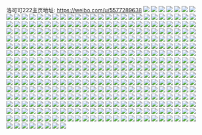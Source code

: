 洛可可222主页地址: https://weibo.com/u/5577289638 
![](https://wx4.sinaimg.cn/mw2000/0065rJOuly1h873q651u4j30zo0qbaev.jpg) 
![](https://wx4.sinaimg.cn/mw2000/0065rJOuly1h7rv6dqlz4j31o02807wh.jpg) 
![](https://wx4.sinaimg.cn/mw2000/0065rJOuly1h7rv6cjwj4j30u00x9aqy.jpg) 
![](https://wx4.sinaimg.cn/mw2000/0065rJOuly1h7rv8kto6tj30s5140tiv.jpg) 
![](https://wx4.sinaimg.cn/mw2000/0065rJOuly1h7malrqt8sj30u0140n47.jpg) 
![](https://wx4.sinaimg.cn/mw2000/0065rJOuly1h7ie92akv8j31o0280kjl.jpg) 
![](https://wx4.sinaimg.cn/mw2000/0065rJOuly1h7aeqo20v6j31o0280guh.jpg) 
![](https://wx4.sinaimg.cn/mw2000/0065rJOuly1h757mkr2xyj30ms0xk78x.jpg) 
![](https://wx4.sinaimg.cn/mw2000/0065rJOuly1h757mlcvllj31is26bgqn.jpg) 
![](https://wx4.sinaimg.cn/mw2000/0065rJOuly1h6r9jmjn10j31o0280107.jpg) 
![](https://wx4.sinaimg.cn/mw2000/0065rJOuly1h6r9jn11gvj31o02807wh.jpg) 
![](https://wx4.sinaimg.cn/mw2000/0065rJOuly1h6r9owxgh0j30u0140k0n.jpg) 
![](https://wx4.sinaimg.cn/mw2000/0065rJOuly1h6r9jo0mdaj31o0280b29.jpg) 
![](https://wx4.sinaimg.cn/mw2000/0065rJOuly1h6ljicb2kwj30zo2567wi.jpg) 
![](https://wx4.sinaimg.cn/mw2000/0065rJOuly1h6ljj31ctbj30zo256kjm.jpg) 
![](https://wx4.sinaimg.cn/mw2000/0065rJOuly1h6lji58qsvj31o0280e81.jpg) 
![](https://wx4.sinaimg.cn/mw2000/0065rJOuly1h6c9tz86lwj31o0280q8c.jpg) 
![](https://wx4.sinaimg.cn/mw2000/0065rJOuly1h6c9tytkf3j31o02807cj.jpg) 
![](https://wx4.sinaimg.cn/mw2000/0065rJOuly1h69krjzjdhj31le22gwt0.jpg) 
![](https://wx4.sinaimg.cn/mw2000/0065rJOuly1h69krk9eqrj30ty12wn8l.jpg) 
![](https://wx4.sinaimg.cn/mw2000/0065rJOuly1h69kuns052j30u0140drd.jpg) 
![](https://wx4.sinaimg.cn/mw2000/0065rJOuly1h61g8axugmj31o02800zg.jpg) 
![](https://wx4.sinaimg.cn/mw2000/0065rJOuly1h5trxuy6ogj32bz287kjm.jpg) 
![](https://wx4.sinaimg.cn/mw2000/0065rJOuly1h5trxty6nmj31o02801ky.jpg) 
![](https://wx4.sinaimg.cn/mw2000/0065rJOuly1h5trxvbgayj311f17oqaw.jpg) 
![](https://wx4.sinaimg.cn/mw2000/0065rJOuly1h5trxw5anij31o0280b2a.jpg) 
![](https://wx4.sinaimg.cn/mw2000/0065rJOuly1h5iwpsmqa6j30u00ridpz.jpg) 
![](https://wx4.sinaimg.cn/mw2000/0065rJOuly1h57um1cpp8j31o02807wh.jpg) 
![](https://wx4.sinaimg.cn/mw2000/0065rJOuly1h5520pzu30j32c03404qp.jpg) 
![](https://wx4.sinaimg.cn/mw2000/0065rJOuly1h55217fc7wj32c0340b29.jpg) 
![](https://wx4.sinaimg.cn/mw2000/0065rJOuly1h55215g0duj31o0280qv5.jpg) 
![](https://wx4.sinaimg.cn/mw2000/0065rJOuly1h55216dy6bj31o0280hdt.jpg) 
![](https://wx4.sinaimg.cn/mw2000/0065rJOuly1h52qzm3wzsj31o0280hdt.jpg) 
![](https://wx4.sinaimg.cn/mw2000/0065rJOuly1h52qzno8pzj31o0280hdt.jpg) 
![](https://wx4.sinaimg.cn/mw2000/0065rJOuly1h4tjjlbvsvj30uf19mwly.jpg) 
![](https://wx4.sinaimg.cn/mw2000/0065rJOuly1h4tjjmcedxj31900u07c4.jpg) 
![](https://wx4.sinaimg.cn/mw2000/0065rJOuly1h4tjjng8c3j31900u07cb.jpg) 
![](https://wx4.sinaimg.cn/mw2000/0065rJOuly1h4tjjrdpctj31in29ze81.jpg) 
![](https://wx4.sinaimg.cn/mw2000/0065rJOuly1h4tjjs27pzj30u0190dk7.jpg) 
![](https://wx4.sinaimg.cn/mw2000/0065rJOuly1h4tjkj2hl8j32wm4cxu15.jpg) 
![](https://wx4.sinaimg.cn/mw2000/0065rJOuly1h4nhz4xtwej31o0280qv5.jpg) 
![](https://wx4.sinaimg.cn/mw2000/0065rJOuly1h4nhz5mqroj31o0280qv5.jpg) 
![](https://wx4.sinaimg.cn/mw2000/0065rJOuly1h4nhyzn968j31o0280hdt.jpg) 
![](https://wx4.sinaimg.cn/mw2000/0065rJOuly1h4nhz6575nj31o0280hdt.jpg) 
![](https://wx4.sinaimg.cn/mw2000/0065rJOuly1h4n0favl81j31sc2dse81.jpg) 
![](https://wx4.sinaimg.cn/mw2000/0065rJOuly1h4iwjk4o5dj31o02807wh.jpg) 
![](https://wx4.sinaimg.cn/mw2000/0065rJOuly1h4iwjne34fj31o0280b29.jpg) 
![](https://wx4.sinaimg.cn/mw2000/0065rJOuly1h4iwjwcvpvj31o02807wi.jpg) 
![](https://wx4.sinaimg.cn/mw2000/0065rJOuly1h495b8eqwtj31o02807wi.jpg) 
![](https://wx4.sinaimg.cn/mw2000/0065rJOuly1h3phedlfxjj31o0280hdt.jpg) 
![](https://wx4.sinaimg.cn/mw2000/0065rJOuly1h3dqtb1g29j32c0340u0y.jpg) 
![](https://wx4.sinaimg.cn/mw2000/0065rJOuly1h3cnyrq5ypj31o0280npd.jpg) 
![](https://wx4.sinaimg.cn/mw2000/0065rJOuly1h3cnzyusx9j31o0280e81.jpg) 
![](https://wx4.sinaimg.cn/mw2000/0065rJOuly1h3cnzzknjej31o0280e81.jpg) 
![](https://wx4.sinaimg.cn/mw2000/0065rJOuly1h36zw36ucvj30u00vp7ji.jpg) 
![](https://wx4.sinaimg.cn/mw2000/0065rJOuly1h31mok1is5j31o02804qp.jpg) 
![](https://wx4.sinaimg.cn/mw2000/0065rJOuly1h2ttqbe093j31o0280b29.jpg) 
![](https://wx4.sinaimg.cn/mw2000/0065rJOuly1h2ct76lkctj30u00rmq74.jpg) 
![](https://wx4.sinaimg.cn/mw2000/0065rJOuly1h2ct76rbusj30qu1hcdoh.jpg) 
![](https://wx4.sinaimg.cn/mw2000/0065rJOuly1h2ct76ygppj30ks1c144x.jpg) 
![](https://wx4.sinaimg.cn/mw2000/0065rJOuly1h2ct777fpsj30ob1hcjzo.jpg) 
![](https://wx4.sinaimg.cn/mw2000/0065rJOuly1h1yjlvieooj31o0280x6p.jpg) 
![](https://wx4.sinaimg.cn/mw2000/0065rJOuly1h1rsfs6ytcj31o0280e81.jpg) 
![](https://wx4.sinaimg.cn/mw2000/0065rJOuly1h1rsfrorfij31mf280npd.jpg) 
![](https://wx4.sinaimg.cn/mw2000/0065rJOuly1h1rsfsrenpj31o0280e81.jpg) 
![](https://wx4.sinaimg.cn/mw2000/0065rJOuly1h1qn3z9nfbj31o0280qv5.jpg) 
![](https://wx4.sinaimg.cn/mw2000/0065rJOuly1h1qn41dw5gj31o0280kjl.jpg) 
![](https://wx4.sinaimg.cn/mw2000/0065rJOuly1h1qn3xildoj31o0280kjl.jpg) 
![](https://wx4.sinaimg.cn/mw2000/0065rJOuly1h1hgxgudwwj31o0280qv5.jpg) 
![](https://wx4.sinaimg.cn/mw2000/0065rJOuly1h1hgxfghtej31o0280kjl.jpg) 
![](https://wx4.sinaimg.cn/mw2000/0065rJOuly1h1hgxhwumyj31o0280b29.jpg) 
![](https://wx4.sinaimg.cn/mw2000/0065rJOuly1h1gcrdfjl2j314m1fe4nf.jpg) 
![](https://wx4.sinaimg.cn/mw2000/0065rJOuly1h1gcreqo37j31o0280qv5.jpg) 
![](https://wx4.sinaimg.cn/mw2000/0065rJOuly1h111jbutjsj32801o0u0x.jpg) 
![](https://wx4.sinaimg.cn/mw2000/0065rJOuly1h111jdwsdwj31o0280npd.jpg) 
![](https://wx4.sinaimg.cn/mw2000/0065rJOuly1h10vc9teqoj31o0280qv5.jpg) 
![](https://wx4.sinaimg.cn/mw2000/0065rJOuly1h0mah86sdqj32c0340kjn.jpg) 
![](https://wx4.sinaimg.cn/mw2000/0065rJOuly1h0mah6mxp2j31z42yox6p.jpg) 
![](https://wx4.sinaimg.cn/mw2000/0065rJOuly1h0mah97x82j3341341e81.jpg) 
![](https://wx4.sinaimg.cn/mw2000/0065rJOuly1h0f3igxowsj32c0340b29.jpg) 
![](https://wx4.sinaimg.cn/mw2000/0065rJOuly1h0f3hucy59j31o0280npd.jpg) 
![](https://wx4.sinaimg.cn/mw2000/0065rJOuly1h09cjp2vydj30ub0eijsh.jpg) 
![](https://wx4.sinaimg.cn/mw2000/0065rJOuly1h03t7ez1lcj32c03401l0.jpg) 
![](https://wx4.sinaimg.cn/mw2000/0065rJOuly1h01a6kaqpaj32tc480qv7.jpg) 
![](https://wx4.sinaimg.cn/mw2000/0065rJOuly1h01a68ac79j32k13u1e82.jpg) 
![](https://wx4.sinaimg.cn/mw2000/0065rJOuly1h01a5y18p7j32tc480hdv.jpg) 
![](https://wx4.sinaimg.cn/mw2000/0065rJOuly1h01a6zc8csj32pt42pqv6.jpg) 
![](https://wx4.sinaimg.cn/mw2000/0065rJOuly1h01a7bof95j32qy44f4qr.jpg) 
![](https://wx4.sinaimg.cn/mw2000/0065rJOuly1h01a7l6m6pj32tc480e83.jpg) 
![](https://wx4.sinaimg.cn/mw2000/0065rJOuly1h01a8dpzp9j32tc4807wj.jpg) 
![](https://wx4.sinaimg.cn/mw2000/0065rJOuly1h01a8snjlzj32jp3tke82.jpg) 
![](https://wx4.sinaimg.cn/mw2000/0065rJOuly1h01a95l6rmj32tc4801kz.jpg) 
![](https://wx4.sinaimg.cn/mw2000/0065rJOuly1gzza6hpcpsj31o02807wh.jpg) 
![](https://wx4.sinaimg.cn/mw2000/0065rJOuly1gzza6j32gaj31o02807wh.jpg) 
![](https://wx4.sinaimg.cn/mw2000/0065rJOuly1gzza6k37nkj31o0280hdt.jpg) 
![](https://wx4.sinaimg.cn/mw2000/0065rJOugy1gzxreq4j60j31o02807wh.jpg) 
![](https://wx4.sinaimg.cn/mw2000/0065rJOuly1gzlze3d9z6j31o02801kx.jpg) 
![](https://wx4.sinaimg.cn/mw2000/0065rJOuly1gzi56rmrlij31o0280hdt.jpg) 
![](https://wx4.sinaimg.cn/mw2000/0065rJOuly1gzi56r0jm0j31ep22fnpd.jpg) 
![](https://wx4.sinaimg.cn/mw2000/0065rJOuly1gzax4qmzacj31nz1044jj.jpg) 
![](https://wx4.sinaimg.cn/mw2000/0065rJOuly1gz86ro6i0mj31o0280hdt.jpg) 
![](https://wx4.sinaimg.cn/mw2000/0065rJOuly1gz7ewjds6mj31o02807wh.jpg) 
![](https://wx4.sinaimg.cn/mw2000/0065rJOuly1gz2u80cf5hj32c0340kjm.jpg) 
![](https://wx4.sinaimg.cn/mw2000/0065rJOuly1gyw0yfxomvj33402c0b29.jpg) 
![](https://wx4.sinaimg.cn/mw2000/0065rJOuly1gyw0y6jppmj31o02801ky.jpg) 
![](https://wx4.sinaimg.cn/mw2000/0065rJOuly1gyr2ntkbf1j31o0280qv5.jpg) 
![](https://wx4.sinaimg.cn/mw2000/0065rJOuly1gyquyruw8cj31o0280b2a.jpg) 
![](https://wx4.sinaimg.cn/mw2000/0065rJOuly1gyq7tfwzmej31o0280e81.jpg) 
![](https://wx4.sinaimg.cn/mw2000/0065rJOuly1gyk6ju74zyj31o0280u0x.jpg) 
![](https://wx4.sinaimg.cn/mw2000/0065rJOuly1gyk6jv4o68j32801o0qv5.jpg) 
![](https://wx4.sinaimg.cn/mw2000/0065rJOuly1gyj2s4ct13j32a9340npe.jpg) 
![](https://wx4.sinaimg.cn/mw2000/0065rJOuly1gyhpcaan41j31o0280npd.jpg) 
![](https://wx4.sinaimg.cn/mw2000/0065rJOuly1gyhpc6obobj31o0280qv5.jpg) 
![](https://wx4.sinaimg.cn/mw2000/0065rJOuly1gyhn4d5tt7j30ur0r7add.jpg) 
![](https://wx4.sinaimg.cn/mw2000/0065rJOuly1gyeg9gud4gj32bc334kjm.jpg) 
![](https://wx4.sinaimg.cn/mw2000/0065rJOuly1gyeg9kebgtj32801o04qp.jpg) 
![](https://wx4.sinaimg.cn/mw2000/0065rJOuly1gyega3p40wj32bb26akjm.jpg) 
![](https://wx4.sinaimg.cn/mw2000/0065rJOuly1gyeg9c5tatj31o02807wi.jpg) 
![](https://wx4.sinaimg.cn/mw2000/0065rJOuly1gyeg9yyrzcj32801o0b29.jpg) 
![](https://wx4.sinaimg.cn/mw2000/0065rJOuly1gyb9t0dfpqj30zo256e81.jpg) 
![](https://wx4.sinaimg.cn/mw2000/0065rJOuly1gyb9t10yasj30zn1ksn55.jpg) 
![](https://wx4.sinaimg.cn/mw2000/0065rJOuly1gy6iggfisjj31o02804qp.jpg) 
![](https://wx4.sinaimg.cn/mw2000/0065rJOuly1gy6igtigztj31o02804qp.jpg) 
![](https://wx4.sinaimg.cn/mw2000/0065rJOuly1gxzt7qw90uj31o0280b29.jpg) 
![](https://wx4.sinaimg.cn/mw2000/0065rJOuly1gxzt7qc1a8j31o0280e81.jpg) 
![](https://wx4.sinaimg.cn/mw2000/0065rJOuly1gxzt7rzk7gj31o0280u0x.jpg) 
![](https://wx4.sinaimg.cn/mw2000/0065rJOuly1gxzt7tg4vjj31o0280b29.jpg) 
![](https://wx4.sinaimg.cn/mw2000/0065rJOuly1gxzt7yld7wj31o0280kjl.jpg) 
![](https://wx4.sinaimg.cn/mw2000/0065rJOuly1gxzt7st3wbj31k6280npd.jpg) 
![](https://wx4.sinaimg.cn/mw2000/0065rJOuly1gxzt7z8iaaj31o0280e81.jpg) 
![](https://wx4.sinaimg.cn/mw2000/0065rJOuly1gxzt7x9fs2j31o0280kjl.jpg) 
![](https://wx4.sinaimg.cn/mw2000/0065rJOuly1gxx79ftjjkj31o0280b29.jpg) 
![](https://wx4.sinaimg.cn/mw2000/0065rJOuly1gxx79gwcyrj31o02807wh.jpg) 
![](https://wx4.sinaimg.cn/mw2000/0065rJOuly1gxx79eh22qj31o0280hdt.jpg) 
![](https://wx4.sinaimg.cn/mw2000/0065rJOuly1gxwtaes4quj31o0280qv5.jpg) 
![](https://wx4.sinaimg.cn/mw2000/0065rJOuly1gxviadwkz6j31o0280b29.jpg) 
![](https://wx4.sinaimg.cn/mw2000/0065rJOuly1gxsparp348j30q40s677n.jpg) 
![](https://wx4.sinaimg.cn/mw2000/0065rJOuly1gxoottcjgoj31o0280npd.jpg) 
![](https://wx4.sinaimg.cn/mw2000/0065rJOuly1gxootrugm7j32c0340b2a.jpg) 
![](https://wx4.sinaimg.cn/mw2000/0065rJOuly1gxootux4mfj31o0280u0x.jpg) 
![](https://wx4.sinaimg.cn/mw2000/0065rJOuly1gxk7b17kl8j30zo2561kx.jpg) 
![](https://wx4.sinaimg.cn/mw2000/0065rJOuly1gxgmlz4b5zj31o0280e81.jpg) 
![](https://wx4.sinaimg.cn/mw2000/0065rJOuly1gxgmm1k7ssj31o0280e81.jpg) 
![](https://wx4.sinaimg.cn/mw2000/0065rJOuly1gxeir3o92kj31o02807wh.jpg) 
![](https://wx4.sinaimg.cn/mw2000/0065rJOuly1gxeiqyx3bdj32801o0b29.jpg) 
![](https://wx4.sinaimg.cn/mw2000/0065rJOuly1gxeir04xc1j31o02807wh.jpg) 
![](https://wx4.sinaimg.cn/mw2000/0065rJOuly1gxeir4yw2rj32801o07wh.jpg) 
![](https://wx4.sinaimg.cn/mw2000/0065rJOuly1gxeir2hs8dj31o0280npd.jpg) 
![](https://wx4.sinaimg.cn/mw2000/0065rJOuly1gxeiqxmm85j32801o07wh.jpg) 
![](https://wx4.sinaimg.cn/mw2000/0065rJOuly1gxdcta0q25j32c02t1qv6.jpg) 
![](https://wx4.sinaimg.cn/mw2000/0065rJOuly1gxdctcvekwj32bz2qnkjm.jpg) 
![](https://wx4.sinaimg.cn/mw2000/0065rJOuly1gxdctfzcz2j32c0340u0y.jpg) 
![](https://wx4.sinaimg.cn/mw2000/0065rJOuly1gxdctjmugqj32c0340u0y.jpg) 
![](https://wx4.sinaimg.cn/mw2000/0065rJOuly1gx8eobe1pgj30rw140arg.jpg) 
![](https://wx4.sinaimg.cn/mw2000/0065rJOuly1gx302ydhx7j31jo1udqv5.jpg) 
![](https://wx4.sinaimg.cn/mw2000/0065rJOuly1gx302xt2f0j31nz1vax6p.jpg) 
![](https://wx4.sinaimg.cn/mw2000/0065rJOuly1gx2o5k713aj31o0280hdt.jpg) 
![](https://wx4.sinaimg.cn/mw2000/0065rJOuly1gwz4ykg3i2j31o02804qp.jpg) 
![](https://wx4.sinaimg.cn/mw2000/0065rJOuly1gwxg6z17z9j32c0340npe.jpg) 
![](https://wx4.sinaimg.cn/mw2000/0065rJOuly1gwxg6vuy56j32c03404qr.jpg) 
![](https://wx4.sinaimg.cn/mw2000/0065rJOuly1gwxg72j3zij32c03404qr.jpg) 
![](https://wx4.sinaimg.cn/mw2000/0065rJOuly1gwxg7632fwj32c0340u0y.jpg) 
![](https://wx4.sinaimg.cn/mw2000/0065rJOuly1gwxg788jqej31o0280hdt.jpg) 
![](https://wx4.sinaimg.cn/mw2000/0065rJOuly1gwxg79rvibj31o0280hdt.jpg) 
![](https://wx4.sinaimg.cn/mw2000/0065rJOuly1gww7tff0ozj32bz2ksu0x.jpg) 
![](https://wx4.sinaimg.cn/mw2000/0065rJOuly1gww7tdqikvj31o0280e81.jpg) 
![](https://wx4.sinaimg.cn/mw2000/0065rJOuly1gwsukm37cpj32c0340hdu.jpg) 
![](https://wx4.sinaimg.cn/mw2000/0065rJOuly1gwsukp9ezcj32c0340u0y.jpg) 
![](https://wx4.sinaimg.cn/mw2000/0065rJOuly1gwsuki9dkcj31o02804qp.jpg) 
![](https://wx4.sinaimg.cn/mw2000/0065rJOuly1gwslik7l13j32c0340qv6.jpg) 
![](https://wx4.sinaimg.cn/mw2000/0065rJOuly1gwnwzvzx98j31o0280kjl.jpg) 
![](https://wx4.sinaimg.cn/mw2000/0065rJOuly1gwnwzus4vdj31o02801ky.jpg) 
![](https://wx4.sinaimg.cn/mw2000/0065rJOuly1gwnwzx45zcj31o0280u0x.jpg) 
![](https://wx4.sinaimg.cn/mw2000/0065rJOuly1gwlgdr8pj3j32801o07wh.jpg) 
![](https://wx4.sinaimg.cn/mw2000/0065rJOuly1gwlgdrz6maj31o0280b29.jpg) 
![](https://wx4.sinaimg.cn/mw2000/0065rJOuly1gwlgdsh4rzj31o0280b29.jpg) 
![](https://wx4.sinaimg.cn/mw2000/0065rJOuly1gwgmdbq3p0j32c03404qq.jpg) 
![](https://wx4.sinaimg.cn/mw2000/0065rJOuly1gwgmde53rcj32c03404qr.jpg) 
![](https://wx4.sinaimg.cn/mw2000/0065rJOuly1gwcabd4hz1j31o0280b29.jpg) 
![](https://wx4.sinaimg.cn/mw2000/0065rJOuly1gwcabc8k3cj31o0280u0x.jpg) 
![](https://wx4.sinaimg.cn/mw2000/0065rJOuly1gw90mka3ujj32c03401ky.jpg) 
![](https://wx4.sinaimg.cn/mw2000/0065rJOuly1gw90mp31f2j32c0340x6p.jpg) 
![](https://wx4.sinaimg.cn/mw2000/0065rJOuly1gw90my8egzj32c0340x6r.jpg) 
![](https://wx4.sinaimg.cn/mw2000/0065rJOuly1gw90n8bnlqj31o02807wi.jpg) 
![](https://wx4.sinaimg.cn/mw2000/0065rJOuly1gw3a8czahhj32c0340qv6.jpg) 
![](https://wx4.sinaimg.cn/mw2000/0065rJOuly1gw29ox3w69j31o0280e81.jpg) 
![](https://wx4.sinaimg.cn/mw2000/0065rJOuly1gw29oxt74bj31o0280hdt.jpg) 
![](https://wx4.sinaimg.cn/mw2000/0065rJOuly1gw29oydk3tj31o0280kjl.jpg) 
![](https://wx4.sinaimg.cn/mw2000/0065rJOuly1gw169292caj30u0140tmf.jpg) 
![](https://wx4.sinaimg.cn/mw2000/0065rJOuly1gw1691w15rj31o0280hdt.jpg) 
![](https://wx4.sinaimg.cn/mw2000/0065rJOuly1gw0h6ux7v1j32c0340e83.jpg) 
![](https://wx4.sinaimg.cn/mw2000/0065rJOuly1gw0h6ydwndj32c0340b2b.jpg) 
![](https://wx4.sinaimg.cn/mw2000/0065rJOuly1gvztyd0r6vj31o0280u0x.jpg) 
![](https://wx4.sinaimg.cn/mw2000/0065rJOuly1gvztxspn6aj31o0280qv5.jpg) 
![](https://wx4.sinaimg.cn/mw2000/0065rJOuly1gvztyxmp74j31o02801ky.jpg) 
![](https://wx4.sinaimg.cn/mw2000/0065rJOuly1gvzfxko5e1j31o0280e81.jpg) 
![](https://wx4.sinaimg.cn/mw2000/0065rJOuly1gvzfxjnk3jj31o0280b29.jpg) 
![](https://wx4.sinaimg.cn/mw2000/0065rJOuly1gvzfxuz4tjj31o0280qv5.jpg) 
![](https://wx4.sinaimg.cn/mw2000/0065rJOuly1gvx8154gg0j33402c0x6p.jpg) 
![](https://wx4.sinaimg.cn/mw2000/0065rJOuly1gvx818ssnej33402c0x6s.jpg) 
![](https://wx4.sinaimg.cn/mw2000/0065rJOuly1gvx81imsrrj32c03404qu.jpg) 
![](https://wx4.sinaimg.cn/mw2000/0065rJOuly1gvx81eaesxj32bz33z1l0.jpg) 
![](https://wx4.sinaimg.cn/mw2000/0065rJOuly1gvx81cauwmj32c0340u10.jpg) 
![](https://wx4.sinaimg.cn/mw2000/0065rJOuly1gvx813n1elj33402c01l2.jpg) 
![](https://wx4.sinaimg.cn/mw2000/0065rJOuly1gvx81knu34j32c0340x6r.jpg) 
![](https://wx4.sinaimg.cn/mw2000/0065rJOuly1gvx81nw47hj32c0340npf.jpg) 
![](https://wx4.sinaimg.cn/mw2000/0065rJOuly1gvx81qfd25j33402c0kjm.jpg) 
![](https://wx4.sinaimg.cn/mw2000/0065rJOuly1gvv58x0fv3j31o0280npd.jpg) 
![](https://wx4.sinaimg.cn/mw2000/0065rJOuly1gvv30tsfyvj32c0340x6q.jpg) 
![](https://wx4.sinaimg.cn/mw2000/0065rJOuly1gvv30vr8vtj32c03404qr.jpg) 
![](https://wx4.sinaimg.cn/mw2000/0065rJOuly1gvv30xkuxhj32c03404qr.jpg) 
![](https://wx4.sinaimg.cn/mw2000/0065rJOuly1gvsmlqfq4bj31o0280kjl.jpg) 
![](https://wx4.sinaimg.cn/mw2000/0065rJOuly1gvsmlpkcy7j31o0280npd.jpg) 
![](https://wx4.sinaimg.cn/mw2000/0065rJOuly1gvn6v4nc3oj62c0340b1y02.jpg) 
![](https://wx4.sinaimg.cn/mw2000/0065rJOuly1gvn6v9oqfvj62c03401kz02.jpg) 
![](https://wx4.sinaimg.cn/mw2000/0065rJOuly1gvn6v2z9mej62801o0hdt02.jpg) 
![](https://wx4.sinaimg.cn/mw2000/0065rJOuly1gvn6vc2t06j60t40z7qgb02.jpg) 
![](https://wx4.sinaimg.cn/mw2000/0065rJOuly1gvmrbtx9jwj62c0340b2b02.jpg) 
![](https://wx4.sinaimg.cn/mw2000/0065rJOuly1gvmrbw089pj61o0280qv502.jpg) 
![](https://wx4.sinaimg.cn/mw2000/0065rJOuly1gvm54vl8pfj61nz0vn4kv02.jpg) 
![](https://wx4.sinaimg.cn/mw2000/0065rJOuly1gvm54w4w1hj62801o0npd02.jpg) 
![](https://wx4.sinaimg.cn/mw2000/0065rJOuly1gvm55nmvrrj61o0280e8102.jpg) 
![](https://wx4.sinaimg.cn/mw2000/0065rJOuly1gvm54wvb78j61nz2561ky02.jpg) 
![](https://wx4.sinaimg.cn/mw2000/0065rJOuly1gvm54r8s8tj62c0340u0z02.jpg) 
![](https://wx4.sinaimg.cn/mw2000/0065rJOuly1gvm58vv4nhj62801o01ky02.jpg) 
![](https://wx4.sinaimg.cn/mw2000/0065rJOuly1gvm54tciv6j61nz230npd02.jpg) 
![](https://wx4.sinaimg.cn/mw2000/0065rJOuly1gvm54xj9thj61o02801ky02.jpg) 
![](https://wx4.sinaimg.cn/mw2000/0065rJOuly1gvm54xzukcj62801o0kjl02.jpg) 
![](https://wx4.sinaimg.cn/mw2000/0065rJOuly1gvicwki5ytj61nz1xw7wh02.jpg) 
![](https://wx4.sinaimg.cn/mw2000/0065rJOuly1gvicwlrbs6j61nz1u3qu102.jpg) 
![](https://wx4.sinaimg.cn/mw2000/0065rJOuly1gvicwjy677j62c03407wi02.jpg) 
![](https://wx4.sinaimg.cn/mw2000/0065rJOuly1gvicwmmul0j62c0340b2a02.jpg) 
![](https://wx4.sinaimg.cn/mw2000/0065rJOuly1gvicwohzkkj62c0340b2a02.jpg) 
![](https://wx4.sinaimg.cn/mw2000/0065rJOuly1gvicwpi045j62c0340e8202.jpg) 
![](https://wx4.sinaimg.cn/mw2000/0065rJOuly1gvi9g6we5hj62bc334u0y02.jpg) 
![](https://wx4.sinaimg.cn/mw2000/0065rJOuly1gvdy6t2f97j62c0340u1102.jpg) 
![](https://wx4.sinaimg.cn/mw2000/0065rJOuly1gvdy6tziu2j62c0340kjm02.jpg) 
![](https://wx4.sinaimg.cn/mw2000/0065rJOuly1gvbjhhya48j61o0280npd02.jpg) 
![](https://wx4.sinaimg.cn/mw2000/0065rJOuly1gvbjhgd7yvj61o0280npd02.jpg) 
![](https://wx4.sinaimg.cn/mw2000/0065rJOuly1gvbjhiqbgrj61o0280npd02.jpg) 
![](https://wx4.sinaimg.cn/mw2000/0065rJOuly1gvb851pfvbj61o0280npd02.jpg) 
![](https://wx4.sinaimg.cn/mw2000/0065rJOuly1gv8ycqzd4mj61o0280hdt02.jpg) 
![](https://wx4.sinaimg.cn/mw2000/0065rJOuly1gv8ycp77yrj62801o0kjl02.jpg) 
![](https://wx4.sinaimg.cn/mw2000/0065rJOuly1gv8ycsih1yj61o0280kjl02.jpg) 
![](https://wx4.sinaimg.cn/mw2000/0065rJOuly1gv8ycubo18j61o0280kjl02.jpg) 
![](https://wx4.sinaimg.cn/mw2000/0065rJOuly1gv28umrwenj62bc334kjp02.jpg) 
![](https://wx4.sinaimg.cn/mw2000/0065rJOuly1gv28ut0bklj63402c0hdt02.jpg) 
![](https://wx4.sinaimg.cn/mw2000/0065rJOuly1gv28u0v6bij62c0340u1002.jpg) 
![](https://wx4.sinaimg.cn/mw2000/0065rJOuly1gv28uakmfhj62bc334npg02.jpg) 
![](https://wx4.sinaimg.cn/mw2000/0065rJOuly1gv28ur096bj62c0340u0z02.jpg) 
![](https://wx4.sinaimg.cn/mw2000/0065rJOuly1gv28u5upynj62bc3347wk02.jpg) 
![](https://wx4.sinaimg.cn/mw2000/0065rJOuly1gv28uf94y8j62bc334u1002.jpg) 
![](https://wx4.sinaimg.cn/mw2000/0065rJOuly1gv28tsf8u4j62bc334e8402.jpg) 
![](https://wx4.sinaimg.cn/mw2000/0065rJOuly1gv28ujeda6j63402c0kjn02.jpg) 
![](https://wx4.sinaimg.cn/mw2000/0065rJOuly1gv00eepd5kj61o0280b2902.jpg) 
![](https://wx4.sinaimg.cn/mw2000/0065rJOuly1guxdajjxp3j62801bvb2902.jpg) 
![](https://wx4.sinaimg.cn/mw2000/0065rJOuly1guxdaik3f9j61np0ovwob02.jpg) 
![](https://wx4.sinaimg.cn/mw2000/0065rJOuly1guwq9utrwzj61sc2ds1ky02.jpg) 
![](https://wx4.sinaimg.cn/mw2000/0065rJOuly1guwq9u3q75j61sc2ds1ky02.jpg) 
![](https://wx4.sinaimg.cn/mw2000/0065rJOuly1guwq9v9t2xj62801o0b2902.jpg) 
![](https://wx4.sinaimg.cn/mw2000/0065rJOuly1gupthpfzs9j61qi23w7it02.jpg) 
![](https://wx4.sinaimg.cn/mw2000/0065rJOuly1gupthpz58qj61sb2aetu702.jpg) 
![](https://wx4.sinaimg.cn/mw2000/0065rJOuly1gua4rqzjboj61o0280u0x02.jpg) 
![](https://wx4.sinaimg.cn/mw2000/0065rJOuly1gua4rnm6f1j63402c0e8302.jpg) 
![](https://wx4.sinaimg.cn/mw2000/0065rJOuly1gu34tkvzcyj62c0340kjo02.jpg) 
![](https://wx4.sinaimg.cn/mw2000/0065rJOuly1gu34t5xcw6j62c0340npf02.jpg) 
![](https://wx4.sinaimg.cn/mw2000/0065rJOuly1gu34t90xn6j62c03407wk02.jpg) 
![](https://wx4.sinaimg.cn/mw2000/0065rJOuly1gu34t2x76vj62c0340qv702.jpg) 
![](https://wx4.sinaimg.cn/mw2000/0065rJOuly1gu34thwxwqj62c0340qv802.jpg) 
![](https://wx4.sinaimg.cn/mw2000/0065rJOuly1gu34tc5fg0j62c0340u0z02.jpg) 
![](https://wx4.sinaimg.cn/mw2000/0065rJOuly1gu34tedbk9j62c03404qq02.jpg) 
![](https://wx4.sinaimg.cn/mw2000/0065rJOuly1gu34tnrbduj62c0340qv702.jpg) 
![](https://wx4.sinaimg.cn/mw2000/0065rJOuly1gu34tqq2cuj62c0340b2c02.jpg) 
![](https://wx4.sinaimg.cn/mw2000/0065rJOuly1gtyffjzipzj62c0340e8102.jpg) 
![](https://wx4.sinaimg.cn/mw2000/0065rJOuly1gtvux50rwtj61sc2dsdwd02.jpg) 
![](https://wx4.sinaimg.cn/mw2000/0065rJOuly1gtvux49enij62c0340b2b02.jpg) 
![](https://wx4.sinaimg.cn/mw2000/0065rJOuly1gtvux6iyi5j62c0340kjm02.jpg) 
![](https://wx4.sinaimg.cn/mw2000/0065rJOuly1gtvux7mhsqj63402c0e8302.jpg) 
![](https://wx4.sinaimg.cn/mw2000/0065rJOuly1gtv06nvil9j60zo256b2902.jpg) 
![](https://wx4.sinaimg.cn/mw2000/0065rJOuly1gtuizxtu9sj61o0280npd02.jpg) 
![](https://wx4.sinaimg.cn/mw2000/0065rJOuly1gtolqxsgdtj62bx2jq4qp02.jpg) 
![](https://wx4.sinaimg.cn/mw2000/0065rJOuly1gtolqyl53rj61sc2dsnh002.jpg) 
![](https://wx4.sinaimg.cn/mw2000/0065rJOuly1gtbg8hv4bxj31jo26k4qq.jpg) 
![](https://wx4.sinaimg.cn/mw2000/0065rJOuly1gtbg9g68fmj30r80jvjyb.jpg) 
![](https://wx4.sinaimg.cn/mw2000/0065rJOuly1gt41fxffdmj30zo1lhaq4.jpg) 
![](https://wx4.sinaimg.cn/mw2000/0065rJOuly1gt3o6w17lhj32c0340hdu.jpg) 
![](https://wx4.sinaimg.cn/mw2000/0065rJOuly1gt3o6xegd1j32c0340npe.jpg) 
![](https://wx4.sinaimg.cn/mw2000/0065rJOuly1gt3o6u8b66j32c0340qv6.jpg) 
![](https://wx4.sinaimg.cn/mw2000/0065rJOuly1gt3o6yrq18j32c03401kz.jpg) 
![](https://wx4.sinaimg.cn/mw2000/0065rJOuly1gsff246lo8j33402c0x6r.jpg) 
![](https://wx4.sinaimg.cn/mw2000/0065rJOuly1gsff25z8lkj63402c0u0z02.jpg) 
![](https://wx4.sinaimg.cn/mw2000/0065rJOuly1gsff27c309j32q8283npe.jpg) 
![](https://wx4.sinaimg.cn/mw2000/0065rJOuly1gsff29qdkdj32801o0e81.jpg) 
![](https://wx4.sinaimg.cn/mw2000/0065rJOuly1gsc2jrklirj32c0340npe.jpg) 
![](https://wx4.sinaimg.cn/mw2000/0065rJOuly1gsc2kbwvxbj312y1fx1kx.jpg) 
![](https://wx4.sinaimg.cn/mw2000/0065rJOuly1gsc2kch3qlj312y1fx4qp.jpg) 
![](https://wx4.sinaimg.cn/mw2000/0065rJOuly1gsc2kayliqj32c0340x6q.jpg) 
![](https://wx4.sinaimg.cn/mw2000/0065rJOuly1gs87tmry4gj32c0340e82.jpg) 
![](https://wx4.sinaimg.cn/mw2000/0065rJOuly1gs86mv0lazj31o0280b29.jpg) 
![](https://wx4.sinaimg.cn/mw2000/0065rJOuly1gs2ounzocyj31o0280e82.jpg) 
![](https://wx4.sinaimg.cn/mw2000/0065rJOuly1gs2oumijiuj31o0280e82.jpg) 
![](https://wx4.sinaimg.cn/mw2000/0065rJOuly1gs0k5fvlerj62c03401ky02.jpg) 
![](https://wx4.sinaimg.cn/mw2000/0065rJOuly1gs0k5gtpzxj32c0340x6p.jpg) 
![](https://wx4.sinaimg.cn/mw2000/0065rJOuly1grvltnzxvjj32bc334x6t.jpg) 
![](https://wx4.sinaimg.cn/mw2000/0065rJOuly1grvluoheahj31sc2dsb2a.jpg) 
![](https://wx4.sinaimg.cn/mw2000/0065rJOuly1grtg0b7bj7j32c03404qq.jpg) 
![](https://wx4.sinaimg.cn/mw2000/0065rJOuly1grtg0c1zzmj32c0340wlu.jpg) 
![](https://wx4.sinaimg.cn/mw2000/0065rJOuly1grs0eq01f6j31o0280b29.jpg) 
![](https://wx4.sinaimg.cn/mw2000/0065rJOuly1grfosgdt8cj32c0340kjp.jpg) 
![](https://wx4.sinaimg.cn/mw2000/0065rJOuly1grfosim47uj32c0340kjp.jpg) 
![](https://wx4.sinaimg.cn/mw2000/0065rJOuly1grfde70b61j31o02807wh.jpg) 
![](https://wx4.sinaimg.cn/mw2000/0065rJOuly1grfde61mj2j32801o04qq.jpg) 
![](https://wx4.sinaimg.cn/mw2000/0065rJOuly1grfde8th3pj31o0280u0x.jpg) 
![](https://wx4.sinaimg.cn/mw2000/0065rJOuly1grfde9pbq2j31o0280npd.jpg) 
![](https://wx4.sinaimg.cn/mw2000/0065rJOuly1gr33dh52sbj32c0340b2b.jpg) 
![](https://wx4.sinaimg.cn/mw2000/0065rJOuly1gqunmdk5gdj32c0340x6q.jpg) 
![](https://wx4.sinaimg.cn/mw2000/0065rJOuly1gqunmgm9c1j32c03404qr.jpg) 
![](https://wx4.sinaimg.cn/mw2000/0065rJOuly1gq8s2psiy0j31o0280hdu.jpg) 
![](https://wx4.sinaimg.cn/mw2000/0065rJOuly1gq8s2o0th9j30u0140hdt.jpg) 
![](https://wx4.sinaimg.cn/mw2000/0065rJOuly1gq8s2svb6hj32bc334nph.jpg) 
![](https://wx4.sinaimg.cn/mw2000/0065rJOuly1gq0bjyc3opj33402c0kjn.jpg) 
![](https://wx4.sinaimg.cn/mw2000/0065rJOuly1goozq35l22j32c0340kjm.jpg) 
![](https://wx4.sinaimg.cn/mw2000/0065rJOuly1goozq891ysj32c0340hdu.jpg) 
![](https://wx4.sinaimg.cn/mw2000/0065rJOuly1goozqgnwxvj32c0340hdv.jpg) 
![](https://wx4.sinaimg.cn/mw2000/0065rJOuly1goozqn29upj32c0340x6p.jpg) 
![](https://wx4.sinaimg.cn/mw2000/0065rJOuly1goozqvinm1j32c0340qv6.jpg) 
![](https://wx4.sinaimg.cn/mw2000/0065rJOuly1goozpxlvd0j32c0340b2a.jpg) 
![](https://wx4.sinaimg.cn/mw2000/0065rJOuly1go2a84th2vj30hs0a2wgp.jpg) 
![](https://wx4.sinaimg.cn/mw2000/0065rJOuly1gnt6jt6b4lj31sc2ds4qq.jpg) 
![](https://wx4.sinaimg.cn/mw2000/0065rJOuly1gnrtj97pa1j31400u0tf8.jpg) 
![](https://wx4.sinaimg.cn/mw2000/0065rJOuly1gmfi6rcqzij31o0280hdt.jpg) 
![](https://wx4.sinaimg.cn/mw2000/0065rJOuly1gmfi6tgnxzj31sg2dsb29.jpg) 
![](https://wx4.sinaimg.cn/mw2000/0065rJOuly1gmfi6upkktj31ny1g6b29.jpg) 
![](https://wx4.sinaimg.cn/mw2000/0065rJOuly1gm2imoxkmvj32c03404qq.jpg) 
![](https://wx4.sinaimg.cn/mw2000/0065rJOuly1glktb5qx9oj32c03404qq.jpg) 
![](https://wx4.sinaimg.cn/mw2000/0065rJOuly1gkmlzq4ntoj313z0tzdlz.jpg) 
![](https://wx4.sinaimg.cn/mw2000/0065rJOuly1gkju2vwyc8j32c0340b1l.jpg) 
![](https://wx4.sinaimg.cn/mw2000/0065rJOuly1gkaka8m85cj32c03404qs.jpg) 
![](https://wx4.sinaimg.cn/mw2000/0065rJOuly1gkakaaiegpj32c03407wi.jpg) 
![](https://wx4.sinaimg.cn/mw2000/0065rJOuly1gk3m503vgej31o02801kx.jpg) 
![](https://wx4.sinaimg.cn/mw2000/0065rJOuly1gjsnl43ru2j31sg2ds4qp.jpg) 
![](https://wx4.sinaimg.cn/mw2000/0065rJOuly1gjsnl4zla5j31sg2ds4qp.jpg) 
![](https://wx4.sinaimg.cn/mw2000/0065rJOuly1gjnglp3y8pj31o02804qp.jpg) 
![](https://wx4.sinaimg.cn/mw2000/0065rJOuly1gjnglq2zmhj31o0280u0x.jpg) 
![](https://wx4.sinaimg.cn/mw2000/0065rJOuly1gjnglqxqg0j31o0280kjl.jpg) 
![](https://wx4.sinaimg.cn/mw2000/0065rJOuly1gen4ieqlzzj32c0340u0x.jpg) 
![](https://wx4.sinaimg.cn/mw2000/0065rJOuly1gehkqdx46nj32c0340b2a.jpg) 
![](https://wx4.sinaimg.cn/mw2000/0065rJOuly1gehkqc7w4nj32c0340npl.jpg) 
![](https://wx4.sinaimg.cn/mw2000/0065rJOuly1gehkqesih3j30u01404a8.jpg) 
![](https://wx4.sinaimg.cn/mw2000/0065rJOuly1gehkqjyhhjj31o02yo7wo.jpg) 
![](https://wx4.sinaimg.cn/mw2000/0065rJOuly1gehkrel056j32c0340u11.jpg) 
![](https://wx4.sinaimg.cn/mw2000/0065rJOuly1gehkqr1qcwj32c03401l0.jpg) 
![](https://wx4.sinaimg.cn/mw2000/0065rJOuly1gehkrbn6e2j32c0340x6q.jpg) 
![](https://wx4.sinaimg.cn/mw2000/0065rJOuly1gehkqo7cywj32c03407wj.jpg) 
![](https://wx4.sinaimg.cn/mw2000/0065rJOuly1gehkquq66mj32c0340hdu.jpg) 
![](https://wx4.sinaimg.cn/mw2000/0065rJOuly1gehiflwltsj32c03401kz.jpg) 
![](https://wx4.sinaimg.cn/mw2000/0065rJOuly1gehig7mqavj32c0340npf.jpg) 
![](https://wx4.sinaimg.cn/mw2000/0065rJOuly1gctmh9gg38j30u0140ths.jpg) 
![](https://wx4.sinaimg.cn/mw2000/0065rJOuly1gby836s1bxj33402c0qv6.jpg) 
![](https://wx4.sinaimg.cn/mw2000/0065rJOuly1g7iorda0a2j31400niq8o.jpg) 
![](https://wx4.sinaimg.cn/mw2000/0065rJOuly1g74iy9b06uj30v91vob2a.jpg) 
![](https://wx4.sinaimg.cn/mw2000/0065rJOuly1g74iy2bxwnj30v91vo4qp.jpg) 
![](https://wx4.sinaimg.cn/mw2000/0065rJOuly1g74iybrft4j30v91vou0x.jpg) 
![](https://wx4.sinaimg.cn/mw2000/0065rJOuly1g74iyfcke5j30v91vox6r.jpg) 
![](https://wx4.sinaimg.cn/mw2000/0065rJOuly1g74iyhw1atj30v91vonpd.jpg) 
![](https://wx4.sinaimg.cn/mw2000/0065rJOuly1g74iyl2i0sj30v91vou0y.jpg) 
![](https://wx4.sinaimg.cn/mw2000/0065rJOuly1g74iym7rv3j30v91vo1kx.jpg) 
![](https://wx4.sinaimg.cn/mw2000/0065rJOuly1g74iyn5yvlj30v91vob29.jpg) 
![](https://wx4.sinaimg.cn/mw2000/0065rJOuly1g74iyoia4kj30v91vohdt.jpg) 
![](https://wx4.sinaimg.cn/mw2000/0065rJOuly1g72l6wnc27j30v91voaqk.jpg) 
![](https://wx4.sinaimg.cn/mw2000/0065rJOuly1g72l6x2eh8j31400u0q6l.jpg) 
![](https://wx4.sinaimg.cn/mw2000/0065rJOuly1g72l6xhfxrj31400u0417.jpg) 
![](https://wx4.sinaimg.cn/mw2000/0065rJOuly1g72l6w4y5uj31400u0q4s.jpg) 
![](https://wx4.sinaimg.cn/mw2000/0065rJOuly1g72l6xoejgj30ly0m7tbj.jpg) 
![](https://wx4.sinaimg.cn/mw2000/0065rJOuly1g72l6y0i96j31400u0got.jpg) 
![](https://wx4.sinaimg.cn/mw2000/0065rJOuly1g72l6y7p4zj31400u0juh.jpg) 
![](https://wx4.sinaimg.cn/mw2000/0065rJOuly1g31o17ckolj32c0340npd.jpg) 
![](https://wx4.sinaimg.cn/mw2000/0065rJOuly1g31o14lkjfj32c0340qv5.jpg) 
![](https://wx4.sinaimg.cn/mw2000/0065rJOuly1g2yrgvh94gj32c03404qq.jpg) 
![](https://wx4.sinaimg.cn/mw2000/0065rJOuly1g2yrh31s50j32c0340u12.jpg) 
![](https://wx4.sinaimg.cn/mw2000/0065rJOuly1g2yrh67bvnj32c0340e82.jpg) 
![](https://wx4.sinaimg.cn/mw2000/0065rJOuly1fxpzwi2d3ej30v815ohdt.jpg) 
![](https://wx4.sinaimg.cn/mw2000/0065rJOuly1fsfjf1b4b1j30cb0cb75a.jpg) 
![](https://wx4.sinaimg.cn/mw2000/0065rJOuly1frmrjlwfj6j324g2acu0x.jpg) 
![](https://wx4.sinaimg.cn/mw2000/0065rJOuly1frmrjkmeoaj32ds1sgwty.jpg) 
![](https://wx4.sinaimg.cn/mw2000/0065rJOuly1frmrjmstyoj32ds1sgk54.jpg) 
![](https://wx4.sinaimg.cn/mw2000/0065rJOuly1frmrjnxyjoj32c020ku0x.jpg) 
![](https://wx4.sinaimg.cn/mw2000/0065rJOuly1frmrmca3l5j30v80ry4qp.jpg) 
![](https://wx4.sinaimg.cn/mw2000/0065rJOuly1frmrju815uj32ds1sgqim.jpg) 
![](https://wx4.sinaimg.cn/mw2000/0065rJOuly1fq67oiuw21j30qo0zkjzd.jpg) 
